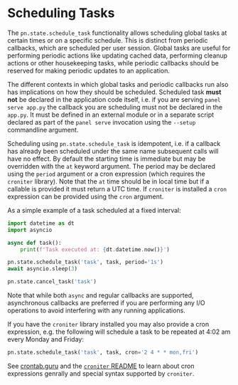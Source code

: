 # Scheduling Tasks

The `pn.state.schedule_task` functionality allows scheduling global tasks at certain times or on a specific schedule. This is distinct from periodic callbacks, which are scheduled per user session. Global tasks are useful for performing periodic actions like updating cached data, performing cleanup actions or other housekeeping tasks, while periodic callbacks should be reserved for making periodic updates to an application.

The different contexts in which global tasks and periodic callbacks run also has implications on how they should be scheduled. Scheduled task **must not** be declared in the application code itself, i.e. if you are serving `panel serve app.py` the callback you are scheduling must not be declared in the `app.py`. It must be defined in an external module or in a separate script declared as part of the `panel serve` invocation using the `--setup` commandline argument.

Scheduling using `pn.state.schedule_task` is idempotent, i.e. if a callback has already been scheduled under the same name subsequent calls will have no effect. By default the starting time is immediate but may be overridden with the `at` keyword argument. The period may be declared using the `period` argument or a cron expression (which requires the `croniter` library). Note that the `at` time should be in local time but if a callable is provided it must return a UTC time. If `croniter` is installed a `cron` expression can be provided using the `cron` argument.

As a simple example of a task scheduled at a fixed interval:

```python
import datetime as dt
import asyncio

async def task():
    print(f'Task executed at: {dt.datetime.now()}')

pn.state.schedule_task('task', task, period='1s')
await asyncio.sleep(3)

pn.state.cancel_task('task')
```

Note that while both `async` and regular callbacks are supported, asynchronous callbacks are preferred if you are performing any I/O operations to avoid interfering with any running applications.

If you have the `croniter` library installed you may also provide a cron expression, e.g. the following will schedule a task to be repeated at 4:02 am every Monday and Friday:

```python
pn.state.schedule_task('task', task, cron='2 4 * * mon,fri')
```

See [crontab.guru](https://crontab.guru/) and the [`croniter` README](https://github.com/kiorky/croniter#introduction) to learn about cron expressions genrally and special syntax supported by `croniter`.
